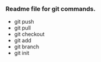 ### Readme file for git commands.
 - git push
 - git pull
 - git checkout
 - git add
 - git branch
 - git init

